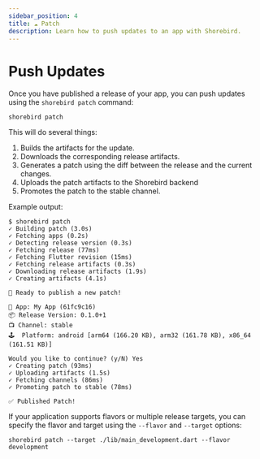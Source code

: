 ```yaml
---
sidebar_position: 4
title: ☁️ Patch
description: Learn how to push updates to an app with Shorebird.
---
```


# Push Updates

Once you have published a release of your app, you can push updates using the
`shorebird patch` command:

```
shorebird patch
```

This will do several things:

1. Builds the artifacts for the update.
1. Downloads the corresponding release artifacts.
1. Generates a patch using the diff between the release and the current changes.
1. Uploads the patch artifacts to the Shorebird backend
1. Promotes the patch to the stable channel.

Example output:

```
$ shorebird patch
✓ Building patch (3.0s)
✓ Fetching apps (0.2s)
✓ Detecting release version (0.3s)
✓ Fetching release (77ms)
✓ Fetching Flutter revision (15ms)
✓ Fetching release artifacts (0.3s)
✓ Downloading release artifacts (1.9s)
✓ Creating artifacts (4.1s)

🚀 Ready to publish a new patch!

📱 App: My App (61fc9c16)
📦 Release Version: 0.1.0+1
📺 Channel: stable
🕹️  Platform: android [arm64 (166.20 KB), arm32 (161.78 KB), x86_64 (161.51 KB)]

Would you like to continue? (y/N) Yes
✓ Creating patch (93ms)
✓ Uploading artifacts (1.5s)
✓ Fetching channels (86ms)
✓ Promoting patch to stable (78ms)

✅ Published Patch!
```

If your application supports flavors or multiple release targets, you can specify the flavor and target using the `--flavor` and `--target` options:

```
shorebird patch --target ./lib/main_development.dart --flavor development
```
